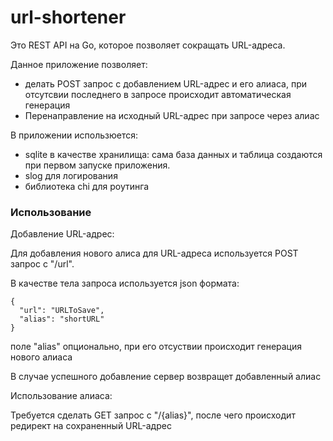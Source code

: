 # url-shortener

Это REST API на Go, которое позволяет сокращать URL-адреса.

Данное приложение позволяет:
- делать POST запрос с добавлением URL-адрес и его алиаса, при отсутсвии последнего в запросе происходит автоматическая генерация 
- Перенаправление на исходный URL-адрес при запросе через алиас

В приложении использюется:
- sqlite в качестве хранилища: сама база данных и таблица создаются при первом запуске приложения.
- slog для логирования
- библиотека chi для роутинга

### Использование

Добавление URL-адрес: 

Для добавления нового алиса для URL-адреса используется POST запрос с "/url".

В качестве тела запроса используется json формата: 

```
{
  "url": "URLToSave",
  "alias": "shortURL"
}
```
поле "alias" опционально, при его отсуствии происходит генерация нового алиаса

В случае успешного добавление сервер возвращет добавленный алиас


Использование алиаса:

Требуется сделать GET запрос с "/{alias}", после чего происходит редирект на сохраненный URL-адрес



